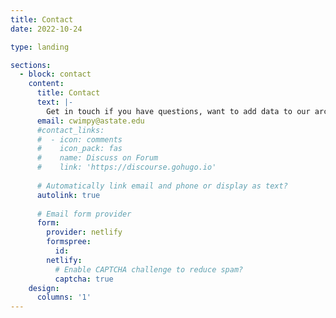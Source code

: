 ```yaml
---
title: Contact
date: 2022-10-24

type: landing

sections:
  - block: contact
    content:
      title: Contact
      text: |-
        Get in touch if you have questions, want to add data to our archive, or make a guest post. 
      email: cwimpy@astate.edu	
      #contact_links:
      #  - icon: comments
      #    icon_pack: fas
      #    name: Discuss on Forum
      #    link: 'https://discourse.gohugo.io'
    
      # Automatically link email and phone or display as text?
      autolink: true
    
      # Email form provider
      form:
        provider: netlify
        formspree:
          id:
        netlify:
          # Enable CAPTCHA challenge to reduce spam?
          captcha: true
    design:
      columns: '1'
---
```

